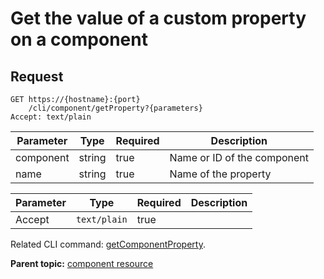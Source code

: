 # Get the value of a custom property on a component

## Request

```
GET https://{hostname}:{port}
    /cli/component/getProperty?{parameters}
Accept: text/plain

```

|Parameter|Type|Required|Description|
|---------|----|--------|-----------|
|component|string|true|Name or ID of the component|
|name|string|true|Name of the property|

|Parameter|Type|Required|Description|
|---------|----|--------|-----------|
|Accept|`text/plain`|true| |

Related CLI command: [getComponentProperty](udclient_getcomponentproperty.md).

**Parent topic:** [component resource](../../com.udeploy.api.doc/topics/rest_cli_component.md)

